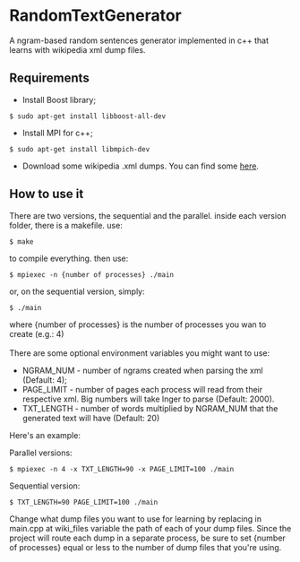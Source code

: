 # RandomTextGenerator
A ngram-based random sentences generator implemented in c++ that learns with wikipedia xml dump files.

## Requirements
* Install Boost library;
```
$ sudo apt-get install libboost-all-dev
```
* Install MPI for c++;
```
$ sudo apt-get install libmpich-dev
```
* Download some wikipedia .xml dumps. You can find some [here](https://dumps.wikimedia.org/enwiki/20180401/).

## How to use it
There are two versions, the sequential and the parallel. inside each version folder, there is a makefile. use:
```
$ make
```
to compile everything. then use:
```
$ mpiexec -n {number of processes} ./main
```
or, on the sequential version, simply:
```
$ ./main
```
where {number of processes} is the number of processes you wan to create (e.g.: 4)
<br><br>
There are some optional environment variables you might want to use: 
* NGRAM_NUM - number of ngrams created when parsing the xml (Default: 4);
* PAGE_LIMIT -  number of pages each process will read from their respective xml. Big numbers will take lnger to parse (Default: 2000).
* TXT_LENGTH - number of words multiplied by NGRAM_NUM that the generated text will have (Default: 20)

Here's an example:

Parallel versions:
```
$ mpiexec -n 4 -x TXT_LENGTH=90 -x PAGE_LIMIT=100 ./main
```
Sequential version:
```
$ TXT_LENGTH=90 PAGE_LIMIT=100 ./main
```

Change what dump files you want to use for learning by replacing in main.cpp at wiki_files variable the path of each of your dump files. Since the project will route each dump in a separate process, be sure to set {number of processes} equal or less to the number of dump files that you're using.
